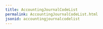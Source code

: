```yaml
---
title: AccountingJournalCodeList
permalink: AccountingJournalCodeList.html
jsonid: accountingjournalcodelist
---
```


